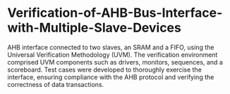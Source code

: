 # Verification-of-AHB-Bus-Interface-with-Multiple-Slave-Devices
 AHB interface connected to two slaves, an SRAM and a FIFO, using the Universal Verification Methodology (UVM). The verification environment comprised UVM components such as drivers, monitors, sequences, and a scoreboard. Test cases were developed to thoroughly exercise the interface, ensuring compliance with the AHB protocol and verifying the correctness of data transactions.
